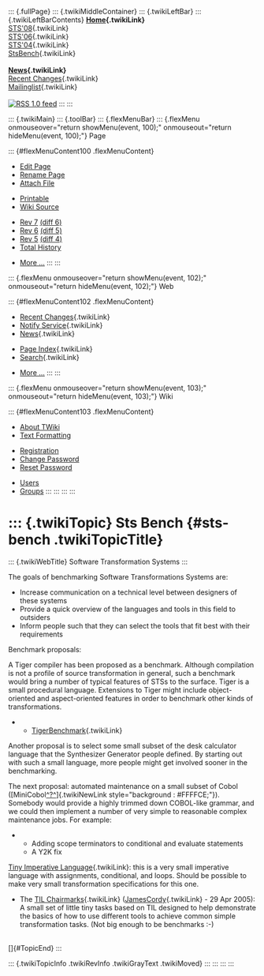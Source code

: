 ::: {.fullPage}
::: {.twikiMiddleContainer}
::: {.twikiLeftBar}
::: {.twikiLeftBarContents}
**[Home](WebHome){.twikiLink}**\
[STS\'08](STS08){.twikiLink}\
[STS\'06](http://www.program-transformation.org/Sts/STS06){.twikiLink}\
[STS\'04](STS04){.twikiLink}\
[StsBench](StsBench){.twikiLink}\
\
**[News](WebNews){.twikiLink}**\
[Recent Changes](WebChanges){.twikiLink}\
[Mailinglist](MailingList){.twikiLink}\
\
[![](../pub/rss.gif "RSS 1.0 feed")](WebRss@skin=rss)
:::
:::

::: {.twikiMain}
::: {.toolBar}
::: {.flexMenuBar}
::: {.flexMenu onmouseover="return showMenu(event, 100);" onmouseout="return hideMenu(event, 100);"}
Page

::: {#flexMenuContent100 .flexMenuContent}
-   [Edit
    Page](http://www.program-transformation.org/edit/Sts/StsBench?t=1536827700)
-   [Rename
    Page](http://www.program-transformation.org/rename/Sts/StsBench)
-   [Attach
    File](http://www.program-transformation.org/attach/Sts/StsBench)

<!-- -->

-   [Printable](http://www.program-transformation.org/view/Sts/StsBench?skin=print.pattern)
-   [Wiki
    Source](http://www.program-transformation.org/view/Sts/StsBench?skin=text&raw=on&contenttype=text/plain)

<!-- -->

-   [Rev
    7](http://www.program-transformation.org/view/Sts/StsBench?rev=1.7)
    [(diff 6)](http://www.program-transformation.org/rdiff/Sts/StsBench?rev1=1.7&rev2=1.6)
-   [Rev
    6](http://www.program-transformation.org/view/Sts/StsBench?rev=1.6)
    [(diff 5)](http://www.program-transformation.org/rdiff/Sts/StsBench?rev1=1.6&rev2=1.5)
-   [Rev
    5](http://www.program-transformation.org/view/Sts/StsBench?rev=1.5)
    [(diff 4)](http://www.program-transformation.org/rdiff/Sts/StsBench?rev1=1.5&rev2=1.4)
-   [Total
    History](http://www.program-transformation.org/rdiff/Sts/StsBench)

<!-- -->

-   [More
    \...](http://www.program-transformation.org/oops/Sts/StsBench?template=oopsmore&param1=1.7&param2=1.7)
:::
:::

::: {.flexMenu onmouseover="return showMenu(event, 102);" onmouseout="return hideMenu(event, 102);"}
Web

::: {#flexMenuContent102 .flexMenuContent}
-   [Recent Changes](WebChanges){.twikiLink}
-   [Notify Service](WebNotify){.twikiLink}
-   [News](WebNews){.twikiLink}

<!-- -->

-   [Page Index](WebIndex){.twikiLink}
-   [Search](WebSearch){.twikiLink}

<!-- -->

-   [More
    \...](http://www.program-transformation.org/oops/Sts/StsBench?template=oopsmore&param1=1.7&param2=1.7)
:::
:::

::: {.flexMenu onmouseover="return showMenu(event, 103);" onmouseout="return hideMenu(event, 103);"}
Wiki

::: {#flexMenuContent103 .flexMenuContent}
-   [About
    TWiki](http://www.program-transformation.org/view/TWiki/WebHome)
-   [Text
    Formatting](http://www.program-transformation.org/view/TWiki/TextFormattingRules)

<!-- -->

-   [Registration](http://www.program-transformation.org/view/TWiki/TWikiRegistration)
-   [Change
    Password](http://www.program-transformation.org/view/TWiki/ChangePassword)
-   [Reset
    Password](http://www.program-transformation.org/view/TWiki/ResetPassword)

<!-- -->

-   [Users](http://www.program-transformation.org/view/Main/TWikiUsers)
-   [Groups](http://www.program-transformation.org/view/Main/TWikiGroups)
:::
:::
:::
:::

::: {.twikiTopic}
Sts Bench {#sts-bench .twikiTopicTitle}
=========

::: {.twikiWebTitle}
Software Transformation Systems
:::

The goals of benchmarking Software Transformations Systems are:

-   Increase communication on a technical level between designers of
    these systems
-   Provide a quick overview of the languages and tools in this field to
    outsiders
-   Inform people such that they can select the tools that fit best with
    their requirements

Benchmark proposals:

A Tiger compiler has been proposed as a benchmark. Although compilation
is not a profile of source transformation in general, such a benchmark
would bring a number of typical features of STSs to the surface. Tiger
is a small procedural language. Extensions to Tiger might include
object-oriented and aspect-oriented features in order to benchmark other
kinds of transformations.

-   -   [TigerBenchmark](TigerBenchmark){.twikiLink}

Another proposal is to select some small subset of the desk calculator
language that the Synthesizer Generator people defined. By starting out
with such a small language, more people might get involved sooner in the
benchmarking.

The next proposal: automated maintenance on a small subset of Cobol
([MiniCobol[^?^](http://www.program-transformation.org/edit/Sts/MiniCobol?topicparent=Sts.StsBench)]{.twikiNewLink
style="background : #FFFFCE;"}). Somebody would provide a highly trimmed
down COBOL-like grammar, and we could then implement a number of very
simple to reasonable complex maintenance jobs. For example:

-   -   Adding scope terminators to conditional and evaluate statements
    -   A Y2K fix

[Tiny Imperative Language](TinyImperativeLanguage){.twikiLink}: this is
a very small imperative language with assignments, conditional, and
loops. Should be possible to make very small transformation
specifications for this one.

-   The [TIL Chairmarks](TILChairmarks){.twikiLink}
    ([JamesCordy](../Main/JamesCordy){.twikiLink} - 29 Apr 2005): A
    small set of little tiny tasks based on TIL designed to help
    demonstrate the basics of how to use different tools to achieve
    common simple transformation tasks. (Not big enough to be benchmarks
    :-)

\
[]{#TopicEnd}
:::

::: {.twikiTopicInfo .twikiRevInfo .twikiGrayText .twikiMoved}
:::
:::
:::
:::
